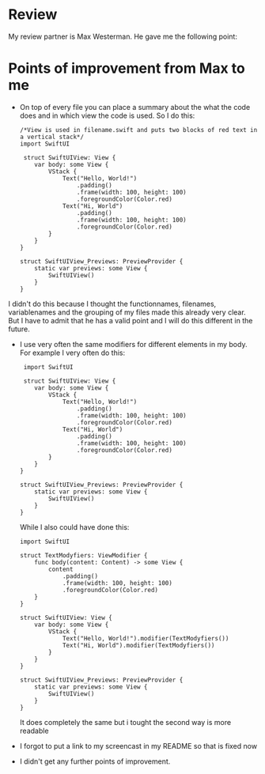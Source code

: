 # Review
My review partner is Max Westerman. He gave me the following point:

# Points of improvement from Max to me 
  - On top of every file you can place a summary about the what the code does and in
which view the code is used. So I do this: 

        /*View is used in filename.swift and puts two blocks of red text in a vertical stack*/
        import SwiftUI

         struct SwiftUIView: View {
            var body: some View {
                VStack {
                    Text("Hello, World!")
                        .padding()
                        .frame(width: 100, height: 100)
                        .foregroundColor(Color.red)
                    Text("Hi, World")
                        .padding()
                        .frame(width: 100, height: 100)
                        .foregroundColor(Color.red)
                }
            }
        }

        struct SwiftUIView_Previews: PreviewProvider {
            static var previews: some View {
                SwiftUIView()
            }
        }





I didn't do this because I 
thought the functionnames, filenames, variablenames and the grouping of my files made this already very clear. But I have to admit that he has a valid point and I will do this different in the future.

  - I use very often the same modifiers for different elements in my body.  For example I very often do this:
  
         import SwiftUI

         struct SwiftUIView: View {
            var body: some View {
                VStack {
                    Text("Hello, World!")
                        .padding()
                        .frame(width: 100, height: 100)
                        .foregroundColor(Color.red)
                    Text("Hi, World")
                        .padding()
                        .frame(width: 100, height: 100)
                        .foregroundColor(Color.red)
                }
            }
        }

        struct SwiftUIView_Previews: PreviewProvider {
            static var previews: some View {
                SwiftUIView()
            }
        }
        
    While I also could have done this:

        import SwiftUI

        struct TextModyfiers: ViewModifier {
            func body(content: Content) -> some View {
                content
                    .padding()
                    .frame(width: 100, height: 100)
                    .foregroundColor(Color.red)
            }
        }

        struct SwiftUIView: View {
            var body: some View {
                VStack {
                    Text("Hello, World!").modifier(TextModyfiers())
                    Text("Hi, World").modifier(TextModyfiers())
                }
            }
        }

        struct SwiftUIView_Previews: PreviewProvider {
            static var previews: some View {
                SwiftUIView()
            }
        }
        
    It does completely the same but i tought the second way is more readable 
    
  - I forgot to put a link to my screencast in my README so that is fixed now 

  - I didn't get any further points of improvement.
   

 




